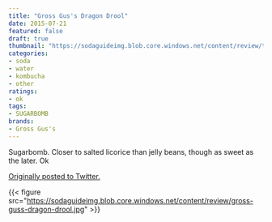 ```yaml
---
title: "Gross Gus's Dragon Drool"
date: 2015-07-21
featured: false
draft: true
thumbnail: "https://sodaguideimg.blob.core.windows.net/content/review/thumbs/gross-guss-dragon-drool.jpg"
categories:
- soda
- water
- kombucha
- other
ratings:
- ok
tags:
- SUGARBOMB
brands:
- Gross Gus's
---
```


Sugarbomb. Closer to salted licorice than jelly beans, though as sweet as the later. Ok

[Originally posted to Twitter.](https://twitter.com/Cavorter/status/623547164224962561)

{{< figure src="https://sodaguideimg.blob.core.windows.net/content/review/gross-guss-dragon-drool.jpg" >}}

